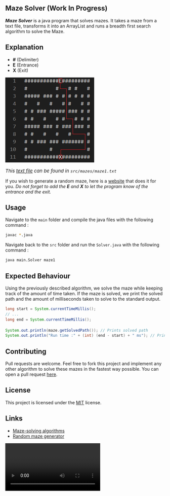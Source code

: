 ## Maze Solver (Work In Progress)

**_Maze Solver_** is a java program that solves mazes. It takes a maze from a text file, transforms it into an ArrayList and runs a breadth first search algorithm to solve the Maze.

## Explanation

- **#** (Delimiter)
- **E** (Entrance)
- **X** (Exit)

![maze1](./public/maze1.png)

<span style="font-size: 15px">_This [text file](/src/mazes/maze1.txt) can be found in `src/mazes/maze1.txt`_</span>

If you wish to generate a random maze, here is a [website](https://thenerdshow.com/amaze.html) that does it for you. _Do not forget to add the **E** and **X** to let the program know of the entrance and the exit._

## Usage

Navigate to the `main` folder and compile the java files with the following command :

```bash
javac *.java
```

Navigate back to the `src` folder and run the `Solver.java` with the following command :

```bash
java main.Solver maze1
```

## Expected Behaviour

Using the previously described algorithm, we solve the maze while keeping track of the amount of time taken. If the maze is solved, we print the solved path and the amount of milliseconds taken to solve to the standard output.

```java
long start = System.currentTimeMillis();
// ...
long end = System.currentTimeMillis();

System.out.println(maze.getSolvedPath()); // Prints solved path
System.out.println("Run time :" + (int) (end - start) + " ms"); // Prints time taken to solve
```

## Contributing

Pull requests are welcome. Feel free to fork this project and implement any other algorithm to solve these mazes in the fastest way possible. You can open a pull request [here](https://github.com/ousmanebarry/MazeSolver/pulls).

## License

This project is licensed under the [MIT](/LICENSE) license.

## Links

- [Maze-solving algorithms](https://en.wikipedia.org/wiki/Maze-solving_algorithm)
- [Random maze generator](https://thenerdshow.com/amaze.html)

![issue video](https://cdn.discordapp.com/attachments/439833184260063233/958864694435786752/2022-03-30_19-02-48.mp4)
